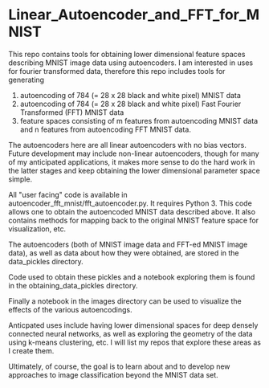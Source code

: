 # Linear_Autoencoder_and_FFT_for_MNIST

This repo contains tools for obtaining lower dimensional feature spaces
describing MNIST image data using autoencoders.  I am interested
in uses for fourier transformed data, therefore this repo includes
tools for generating

1. autoencoding of 784 (= 28 x 28 black and white pixel) MNIST data
2. autoencoding of 784 (= 28 x 28 black and white pixel) Fast Fourier Transformed (FFT) MNIST data
3. feature spaces consisting of m features from autoencoding MNIST data and n
features from autoencoding FFT MNIST data.

The autoencoders here are all linear autoencoders with no bias vectors.  
Future development may include non-linear autoencoders, though
for many of my anticipated applications, it makes more sense to do the
hard work in the latter stages and keep obtaining the lower dimensional
parameter space simple.

All "user facing" code is available in autoencoder_fft_mnist/fft_autoencoder.py.
It requires Python 3.  This code allows one to obtain the autoencoded MNIST data described above.
It also contains methods for mapping back to the original MNIST feature space
for visualization, etc.

The autoencoders (both of MNIST image data and FFT-ed 
MNIST image data), as well as data about how they were obtained, are stored
in the data_pickles directory.  

Code used to obtain these pickles and a
notebook exploring them is found in the obtaining_data_pickles directory.

Finally a notebook in the images directory can be used to visualize the
effects of the various autoencodings.

Anticpated uses include having lower dimensional spaces for deep densely connected 
neural networks, as well as exploring the geometry of the data using k-means clustering,
etc.  I will list my repos that explore these areas as I create them.

Ultimately, of course, the goal is to learn about and to develop new approaches
to image classification beyond the MNIST data set.